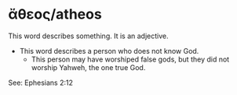 # ἄθεος/atheos
This word describes something. It is an adjective.

* This word describes a person who does not know God.
    * This person may have worshiped false gods, but they did not worship Yahweh, the one true God.

See: Ephesians 2:12

